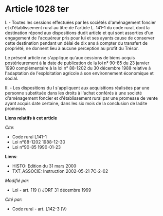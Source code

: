# Article 1028 ter

I. - Toutes les cessions effectuées par les sociétés d'aménagement foncier et d'établissement rural au titre de l'article L.
141-1 du code rural, dont la destination répond aux dispositions dudit article et qui sont assorties d'un engagement de
l'acquéreur pris pour lui et ses ayants cause de conserver cette destination pendant un délai de dix ans à compter du
transfert de propriété, ne donnent lieu à aucune perception au profit du Trésor.

Le présent article ne s'applique qu'aux cessions de biens acquis postérieurement à la date de publication de la loi n° 90-85
du 23 janvier 1990 complémentaire à la loi n° 88-1202 du 30 décembre 1988 relative à l'adaptation de l'exploitation agricole
à son environnement économique et social.

II. - Les dispositions du I s'appliquent aux acquisitions réalisées par une personne substituée dans les droits à l'achat
conférés à une société d'aménagement foncier et d'établissement rural par une promesse de vente ayant acquis date certaine,
dans les six mois de la conclusion de ladite promesse.

**Liens relatifs à cet article**

_Cite_:

  - Code rural L141-1
  - Loi n°88-1202 1988-12-30
  - Loi n°90-85 1990-01-23

**Liens**:

  - HISTO: Edition du 31 mars 2000
  - TXT_ASSOCIE: Instruction 2002-05-21 7C-2-02

_Modifié par_:

  - Loi - art. 119 () JORF 31 décembre 1999

_Cité par_:

  - Code rural - art. L142-3 (V)
